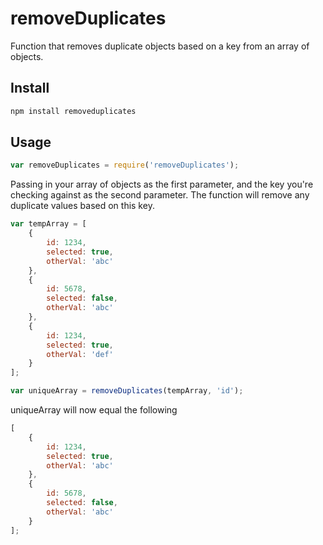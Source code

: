 # removeDuplicates
Function that removes duplicate objects based on a key from an array of objects.

## Install

```bash
npm install removeduplicates
```

## Usage

```javascript
var removeDuplicates = require('removeDuplicates');
```

Passing in your array of objects as the first parameter, and the key you're checking against as the second parameter. The function will remove any duplicate values based on this key.

```javascript
var tempArray = [
    {
        id: 1234,
        selected: true,
        otherVal: 'abc'
    },
    {
        id: 5678,
        selected: false,
        otherVal: 'abc'
    },
    {
        id: 1234,
        selected: true,
        otherVal: 'def'
    }
];

var uniqueArray = removeDuplicates(tempArray, 'id');
```

uniqueArray will now equal the following

```javascript
[
    {
        id: 1234,
        selected: true,
        otherVal: 'abc'
    },
    {
        id: 5678,
        selected: false,
        otherVal: 'abc'
    }
];
```